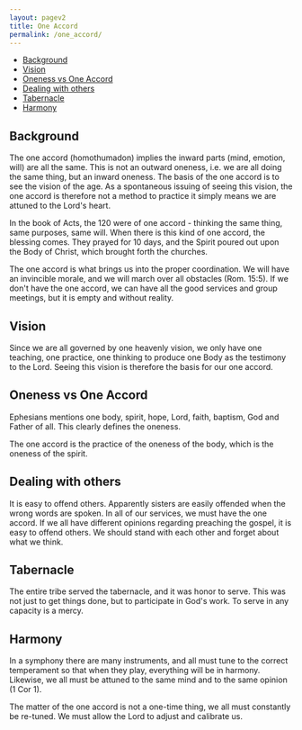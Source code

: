 ```yaml
---
layout: pagev2
title: One Accord
permalink: /one_accord/
---
```

- [Background](#background)
- [Vision](#vision)
- [Oneness vs One Accord](#oneness-vs-one-accord)
- [Dealing with others](#dealing-with-others)
- [Tabernacle](#tabernacle)
- [Harmony](#harmony)

## Background

The one accord (homothumadon) implies the inward parts (mind, emotion, will) are all the same. This is not an outward oneness, i.e. we are all doing the same thing, but an inward oneness. The basis of the one accord is to see the vision of the age. As a spontaneous issuing of seeing this vision, the one accord is therefore not a method to practice it simply means we are attuned to the Lord's heart.

In the book of Acts, the 120 were of one accord - thinking the same thing, same purposes, same will. When there is this kind of one accord, the blessing comes. They prayed for 10 days, and the Spirit poured out upon the Body of Christ, which brought forth the churches.

The one accord is what brings us into the proper coordination. We will have an invincible morale, and we will march over all obstacles (Rom. 15:5). If we don't have the one accord, we can have all the good services and group meetings, but it is empty and without reality. 


## Vision

Since we are all governed by one heavenly vision, we only have one teaching, one practice, one thinking to produce one Body as the testimony to the Lord. Seeing this vision is therefore the basis for our one accord.

## Oneness vs One Accord

Ephesians mentions one body, spirit, hope, Lord, faith, baptism, God and Father of all. This clearly defines the oneness. 

The one accord is the practice of the oneness of the body, which is the oneness of the spirit.

## Dealing with others

It is easy to offend others. Apparently sisters are easily offended when the wrong words are spoken. In all of our services, we must have the one accord. If we all have different opinions regarding preaching the gospel, it is easy to offend others. We should stand with each other and forget about what we think.

## Tabernacle

The entire tribe served the tabernacle, and it was honor to serve. This was not just to get things done, but to participate in God's work. To serve in any capacity is a mercy.

## Harmony

In a symphony there are many instruments, and all must tune to the correct temperament so that when they play, everything will be in harmony. Likewise, we all must be attuned to the same mind and to the same opinion (1 Cor 1).

The matter of the one accord is not a one-time thing, we all must constantly be re-tuned. We must allow the Lord to adjust and calibrate us.
